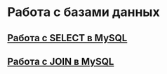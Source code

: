 # Работа с базами данных
## [Работа с SELECT в MySQL](https://docs.google.com/spreadsheets/d/1OVkYyTOGkc12glr8nfRg-bwzIVQSGGB8RgIa9DUy_hw/edit?usp=sharing)
## [Работа с JOIN в MySQL](https://docs.google.com/spreadsheets/d/1ib6KqKl2ZGz-GMv5j-GoetZt8upHvCCRA9uft9jcXto/edit?usp=sharing)
